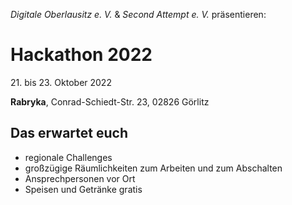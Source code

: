 *Digitale Oberlausitz e. V.* & *Second Attempt e. V.* präsentieren:

# Hackathon 2022

21\. bis 23. Oktober 2022

**Rabryka**, Conrad-Schiedt-Str. 23, 02826 Görlitz

## Das erwartet euch

- regionale Challenges
- großzügige Räumlichkeiten zum Arbeiten und zum Abschalten
- Ansprechpersonen vor Ort
- Speisen und Getränke gratis

